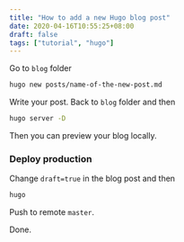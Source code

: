 ```yaml
---
title: "How to add a new Hugo blog post"
date: 2020-04-16T10:55:25+08:00
draft: false
tags: ["tutorial", "hugo"]
---
```




Go to `blog` folder

```bash
hugo new posts/name-of-the-new-post.md
```

Write your post. Back to `blog` folder  and then
```bash
hugo server -D
```

Then you can preview your blog locally.

### Deploy production

Change `draft=true` in the blog post and then
```bash
hugo
```

Push to remote `master`.

Done.
